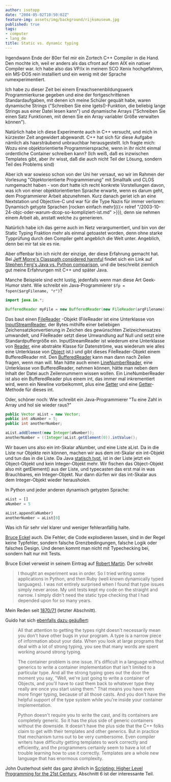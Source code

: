 ```yaml
---
author: isotopp
date: "2004-05-02T10:50:02Z"
feature-img: assets/img/background/rijksmuseum.jpg
published: true
tags:
- computer
- lang_de
title: Static vs. dynamic typing
---
```

Irgendwann Ende der 80er fiel mir ein Zortech C++ Compiler in die Hand. Den mochte ich, weil er anders als das cfront auf dem AIX ein nativer Compiler war. Ich habe also das VP/ix in meinem SCO Xenix hochgefahren, ein MS-DOS rein installiert und ein wenig mit der Sprache rumexperimentiert.

Ich habe zu dieser Zeit bei einem Erwachsenenbildungswerk Programmierkurse gegeben und eine der fortgeschrittenen Standardaufgaben, mit denen ich meine Schüler gequält habe, waren dynamische Strings ("Schreiben Sie eine lgets()-Funktion, die beliebig lange Strings aus einer Datei lesen kann") und dynamische Arrays ("Schreiben Sie einen Satz Funktionen, mit denen Sie ein Array variabler Größe verwalten können"). 

Natürlich habe ich diese Experimente auch in C++ versucht, und mich in kürzester Zeit angewidert abgewandt. C++ hat sich für diese Aufgabe nämlich als haarsträubend unbrauchbar herausgestellt. Ich fragte mich: Wozu eine objektorientierte Programmiersprache, wenn in ihr nicht einmal ordentliche Container schreiben kann? (Ich weiß, daß es inzwischen Templates gibt, aber ihr wisst, daß die auch nicht Teil der Lösung, sondern Teil des Problems sind)

Aber ich war sowieso schon von der Uni her versaut, wo wir im Rahmen der Vorlesung "Objektorientierte Programmierung" mit Smalltalk und CLOS rumgemacht haben - von dort hatte ich recht konkrete Vorstellungen davon, was ich von einer objektorientierten Sprache erwarte, wenn es darum geht, dem Programmierer Arbeit abzunehmen.
Kurz danach geriet ich an eine Nextstation und Objective-C und war für die Type Nazis für immer verloren:
Dynamisch getypte Sprachen [rocken einfach mehr]({{< relref "/2003-10-24-objc-oder-warum-dcop-so-kompliziert-ist.md" >}}), denn sie nehmen einem Arbeit ab, anstatt welche zu generieren.

Natürlich habe ich das gerne auch im Netz verargumentiert, und bin von der Static Typing Fraktion mehr als einmal getoastet worden, denn ohne starke Typprüfung durch den Compiler geht angeblich die Welt unter. Angeblich, denn bei mir tat sie es nie. 

Aber offenbar bin ich nicht der einzige, der diese Erfahrung gemacht hat. 
Bei [Jeff Morre's Classpath considered harmful](http://www.procata.com/blog/archives/2004/04/26/classpath-considered-harmful/) findet sich ein Link auf [Stephen Ferg's Java vs. Python comparison](http://www.ferg.org/projects/python_java_side-by-side.html), und die beschreibt ziemlich gut meine Erfahrungen mit C++ und später Java. 

Manche Beispiele sind echt lustig, jedenfalls wenn man diese Art Geek-Humor steht. Wie schreibt ein Java-Programmierer `$fp = fopen($argFilename, "r")`?

```java
import java.io.*;

BufferedReader myFile = new BufferedReader(new FileReader(argFilename));
```

Das baut einen 
[FileReader](http://java.sun.com/j2se/1.4.2/docs/api/java/io/FileReader.html) -Objekt (FileReader ist eine Unterklasse von 
[InputStreamReader](http://java.sun.com/j2se/1.4.2/docs/api/java/io/InputStreamReader.html), der Bytes mithilfe einer beliebigen Zeichensatzkonvertierung in Zeichen des gewünschten Zielzeichensatzes umwandelt, und FileReader setzt diese Umwandlung auf Null und setzt eine Standardpuffergröße ein. InputStreamReader ist wiederum eine Unterklasse von 
[Reader](http://java.sun.com/j2se/1.4.2/docs/api/java/io/Reader.html), eine abstrakte Klasse für Datenströme, was wiederum wie alles eine Unterklasse von 
[Object](http://java.sun.com/j2se/1.4.2/docs/api/java/lang/Object.html) ist.) und gibt dieses FileReader-Objekt einem BufferedReader mit. Den 
[BufferedReader](http://java.sun.com/j2se/1.4.2/docs/api/java/io/BufferedReader.html) kann man dann nach Zeilen fragen, wenn man will. Man hätte auch einen 
[LineNumberReader](http://java.sun.com/j2se/1.4.2/docs/api/java/io/LineNumberReader.html), eine Unterklasse von BufferedReader, nehmen können, hätte man neben dem Inhalt der Datei auch Zeilennummern wissen wollen. Ein LineNumberReader ist also ein BufferedReader plus einem int, das immer mal inkrementiert wird, wenn ein Newline vorbeikommt, plus eine 
[Setter](http://java.sun.com/j2se/1.4.2/docs/api/java/io/LineNumberReader.html#setLineNumber(int)) und eine 
[Getter](http://java.sun.com/j2se/1.4.2/docs/api/java/io/LineNumberReader.html#getLineNumber())-Methode für dieses int.

Oder, schöner noch: Wie schreibt ein Java-Programmierer "Tu eine Zahl in Array und hol sie wieder raus?"

```java
public Vector aList = new Vector;
public int aNumber = 5;
public int anotherNumber;

aList.addElement(new Integer(aNumber));
anotherNumber = ((Integer)aList.getElement(0)).intValue();
```

Wir bauen uns also ein int-Skalar aNumber, und eine Liste aList. Da in die Liste nur Objekte rein können, machen wir aus dem int-Skalar ein int-Objekt und tun das in die Liste. Da Java 
[statisch typt](http://www.ferg.org/projects/python_java_side-by-side.html#typing), ist in der Liste jetzt ein Object-Objekt und kein Integer-Objekt mehr. Wir fischen das Object-Objekt also mit getElement() aus der Liste, und typecasten das erst mal in was Brauchbares, ein Integer-Objekt. 
Nur dann dürfen wir das int-Skalar aus dem Integer-Objekt wieder herausholen. 

In Python und jeder anderen dynamisch getypten Sprache:

```python
aList = []
aNumber = 5

aList.append(aNumber)
anotherNumber = aList[0]
```

Was ich für sehr viel klarer und weniger fehleranfällig halte. 

[Bruce Eckel](http://mindview.net/WebLog/log-0025) auch. Die Fehler, die Code explodieren lassen, sind in der Regel keine Typfehler, sondern falsche Grenzbedingungen, falsche Logik oder falsches Design. Und denen kommt man nicht mit Typechecking bei, sondern halt nur mit Tests.

Bruce Eckel verweist in seinem Eintrag auf 
[Robert Martin](http://www.artima.com/weblogs/viewpost.jsp?thread=4639). Der schreibt 

> I thought an experiment was in order. So I tried writing some applications in Python, and then Ruby (well known dynamically typed languages). I was not entirely surprised when I found that type issues simply never arose. My unit tests kept my code on the straight and narrow. I simply didn't need the static type checking that I had depended upon for so many years.

Mein Reden seit 
[1870/71](http://kris.koehntopp.de/inkomploehntopp/01792.html) (letzter Abschnitt).

Guido hat sich 
[ebenfalls dazu geäußert](http://www.artima.com/intv/strongweak.html):
> All that attention to getting the types right doesn't necessarily mean you don't have other bugs in your program. A type is a narrow piece of information about your data. When you look at large programs that deal with a lot of strong typing, you see that many words are spent working around strong typing.
> 
> The container problem is one issue. It's difficult in a language without generics to write a container implementation that isn't limited to a particular type. And all the strong typing goes out the door the moment you say, "Well, we're just going to write a container of Objects, and you'll have to cast them back to whatever type they really are once you start using them." That means you have even more finger typing, because of all those casts. And you don't have the helpful support of the type system while you're inside your container implementation.
> 
> Python doesn't require you to write the cast, and its containers are completely generic. So it has the plus side of generic containers without the downside. It doesn't have the plus side that the C++ folks claim to get with their templates and other generics. But in practice that mechanism turns out to be very cumbersome. Even compiler writers have difficulty getting templates to work correctly and efficiently, and the programmers certainly seem to have a lot of trouble learning how to use it correctly. Templates are a whole new language that has enormous complexity.

John Ousterhout sieht das ganz ähnlich in 
[Scripting: Higher Level Programming for the 21st Century](http://home.pacbell.net/ouster/scripting.html), Abschnitt 6 ist der interessante Teil.
